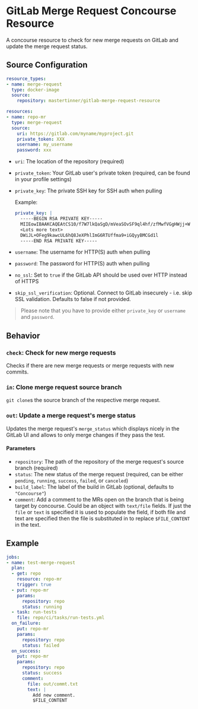 # GitLab Merge Request Concourse Resource

A concourse resource to check for new merge requests on GitLab and update the merge request status.

## Source Configuration

```yaml
resource_types:
- name: merge-request
  type: docker-image
  source:
    repository: mastertinner/gitlab-merge-request-resource

resources:
- name: repo-mr
  type: merge-request
  source:
    uri: https://gitlab.com/myname/myproject.git
    private_token: XXX
    username: my_username
    password: xxx
```

* `uri`: The location of the repository (required)
* `private_token`: Your GitLab user's private token (required, can be found in your profile settings)
* `private_key`: The private SSH key for SSH auth when pulling

  Example:

  ```yaml
  private_key: |
    -----BEGIN RSA PRIVATE KEY-----
    MIIEowIBAAKCAQEAtCS10/f7W7lkQaSgD/mVeaSOvSF9ql4hf/zfMwfVGgHWjj+W
    <Lots more text>
    DWiJL+OFeg9kawcUL6hQ8JeXPhlImG6RTUffma9+iGQyyBMCGd1l
    -----END RSA PRIVATE KEY-----
  ```

* `username`: The username for HTTP(S) auth when pulling
* `password`: The password for HTTP(S) auth when pulling
* `no_ssl`: Set to `true` if the GitLab API should be used over HTTP instead of HTTPS
* `skip_ssl_verification`: Optional. Connect to GitLab insecurely - i.e. skip SSL validation. Defaults to false if not provided.

> Please note that you have to provide either `private_key` or `username` and `password`.

## Behavior

### `check`: Check for new merge requests

Checks if there are new merge requests or merge requests with new commits.

### `in`: Clone merge request source branch

`git clone`s the source branch of the respective merge request.

### `out`: Update a merge request's merge status

Updates the merge request's `merge_status` which displays nicely in the GitLab UI and allows to only merge changes if they pass the test.

#### Parameters

* `repository`: The path of the repository of the merge request's source branch (required)
* `status`: The new status of the merge request (required, can be either `pending`, `running`, `success`, `failed`, or `canceled`)
* `build_label`: The label of the build in GitLab (optional, defaults to `"Concourse"`)
* `comment`: Add a comment to the MRs open on the branch that is being target by concourse. Could be an object with `text/file` fields.
If just the `file` or `text` is specified it is used to populate the field, if both file and text are specified then the file is substituted in to replace `$FILE_CONTENT` in the text.

## Example

```yaml
jobs:
- name: test-merge-request
  plan:
  - get: repo
    resource: repo-mr
    trigger: true
  - put: repo-mr
    params:
      repository: repo
      status: running
  - task: run-tests
    file: repo/ci/tasks/run-tests.yml
  on_failure:
    put: repo-mr
    params:
      repository: repo
      status: failed
  on_success:
    put: repo-mr
    params:
      repository: repo
      status: success
      comment:
        file: out/commt.txt
        text: |
          Add new comment.
          $FILE_CONTENT
```
